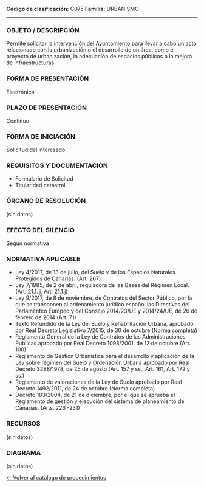 
**Código de clasificación:** C075
**Familia:** URBANISMO

---

### OBJETO / DESCRIPCIÓN

Permite solicitar la intervención del Ayuntamiento para llevar a cabo un acto relacionado con la urbanización o el desarrollo de un área, como el proyecto de urbanización, la adecuación de espacios públicos o la mejora de infraestructuras.

### FORMA DE PRESENTACIÓN

Electrónica

### PLAZO DE PRESENTACIÓN

Continuo

### FORMA DE INICIACIÓN

Solicitud del interesado

### REQUISITOS Y DOCUMENTACIÓN

- Formulario de Solicitud
- Titularidad catastral

### ÓRGANO DE RESOLUCIÓN

(sin datos)

### EFECTO DEL SILENCIO

Según normativa

### NORMATIVA APLICABLE

- Ley 4/2017, de 13 de julio, del Suelo y de los Espacios Naturales Protegidos de Canarias. (Art. 267)
- Ley 7/1985, de 2 de abril, reguladora de las Bases del Régimen Local. (Art. 21.1. j, Art. 21.1.j)
- Ley 9/2017, de 8 de noviembre, de Contratos del Sector Público, por la que se transponen al ordenamiento jurídico español las Directivas del Parlamenteo Europeo y del Consejo 2014/23/UE y 2014/24/UE, de 26 de febrero de 2014 (Art. 71)
- Texto Refundido de la Ley del Suelo y Rehabilitación Urbana, aprobado por Real Decreto Legislativo 7/2015, de 30 de octubre (Norma completa)
- Reglamento General de la Ley de Contratos de las Administraciones Publicas aprobado por Real Decreto 1098/2001, de 12 de octubre (Art. 100)
- Reglamento de Gestión Urbanística para el desarrollo y aplicación de la Ley sobre régimen del Suelo y Ordenación Urbana aprobado por Real Decreto 3288/1978, de 25 de agosto (Art. 157 y ss., Art. 161, Art. 172 y ss.)
- Reglamento de valoraciones de la Ley de Suelo aprobado por Real Decreto 1492/2011, de 24 de octubre (Norma completa)
- Decreto 183/2004, de 21 de diciembre, por el que se aprueba el Reglamento de gestión y ejecución del sistema de planeamiento de Canarias. (Arts. 226 -231)

### RECURSOS

(sin datos)

### DIAGRAMA

(sin datos)


[← Volver al catálogo de procedimientos](../buscador.md)